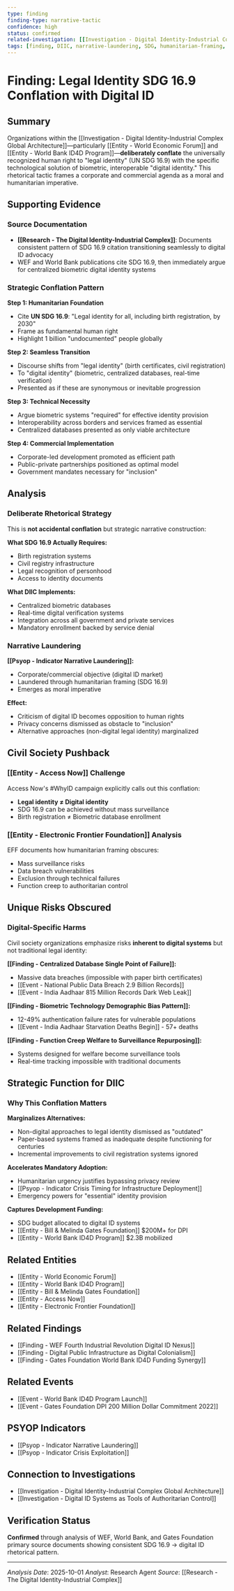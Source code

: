 ```yaml
---
type: finding
finding-type: narrative-tactic
confidence: high
status: confirmed
related-investigation: [[Investigation - Digital Identity-Industrial Complex Global Architecture]]
tags: [finding, DIIC, narrative-laundering, SDG, humanitarian-framing, UN]
---
```


# Finding: Legal Identity SDG 16.9 Conflation with Digital ID

## Summary
Organizations within the [[Investigation - Digital Identity-Industrial Complex Global Architecture]]—particularly [[Entity - World Economic Forum]] and [[Entity - World Bank ID4D Program]]—**deliberately conflate** the universally recognized human right to "legal identity" (UN SDG 16.9) with the specific technological solution of biometric, interoperable "digital identity." This rhetorical tactic frames a corporate and commercial agenda as a moral and humanitarian imperative.

## Supporting Evidence

### Source Documentation
- **[[Research - The Digital Identity-Industrial Complex]]**: Documents consistent pattern of SDG 16.9 citation transitioning seamlessly to digital ID advocacy
- WEF and World Bank publications cite SDG 16.9, then immediately argue for centralized biometric digital identity systems

### Strategic Conflation Pattern

**Step 1: Humanitarian Foundation**
- Cite **UN SDG 16.9**: "Legal identity for all, including birth registration, by 2030"
- Frame as fundamental human right
- Highlight 1 billion "undocumented" people globally

**Step 2: Seamless Transition**
- Discourse shifts from "legal identity" (birth certificates, civil registration)
- To "digital identity" (biometric, centralized databases, real-time verification)
- Presented as if these are synonymous or inevitable progression

**Step 3: Technical Necessity**
- Argue biometric systems "required" for effective identity provision
- Interoperability across borders and services framed as essential
- Centralized databases presented as only viable architecture

**Step 4: Commercial Implementation**
- Corporate-led development promoted as efficient path
- Public-private partnerships positioned as optimal model
- Government mandates necessary for "inclusion"

## Analysis

### Deliberate Rhetorical Strategy
This is **not accidental conflation** but strategic narrative construction:

**What SDG 16.9 Actually Requires:**
- Birth registration systems
- Civil registry infrastructure
- Legal recognition of personhood
- Access to identity documents

**What DIIC Implements:**
- Centralized biometric databases
- Real-time digital verification systems
- Integration across all government and private services
- Mandatory enrollment backed by service denial

### Narrative Laundering
**[[Psyop - Indicator Narrative Laundering]]:**
- Corporate/commercial objective (digital ID market)
- Laundered through humanitarian framing (SDG 16.9)
- Emerges as moral imperative

**Effect:**
- Criticism of digital ID becomes opposition to human rights
- Privacy concerns dismissed as obstacle to "inclusion"
- Alternative approaches (non-digital legal identity) marginalized

## Civil Society Pushback

### [[Entity - Access Now]] Challenge
Access Now's #WhyID campaign explicitly calls out this conflation:
- **Legal identity ≠ Digital identity**
- SDG 16.9 can be achieved without mass surveillance
- Birth registration ≠ Biometric database enrollment

### [[Entity - Electronic Frontier Foundation]] Analysis
EFF documents how humanitarian framing obscures:
- Mass surveillance risks
- Data breach vulnerabilities
- Exclusion through technical failures
- Function creep to authoritarian control

## Unique Risks Obscured

### Digital-Specific Harms
Civil society organizations emphasize risks **inherent to digital systems** but not traditional legal identity:

**[[Finding - Centralized Database Single Point of Failure]]:**
- Massive data breaches (impossible with paper birth certificates)
- [[Event - National Public Data Breach 2.9 Billion Records]]
- [[Event - India Aadhaar 815 Million Records Dark Web Leak]]

**[[Finding - Biometric Technology Demographic Bias Pattern]]:**
- 12-49% authentication failure rates for vulnerable populations
- [[Event - India Aadhaar Starvation Deaths Begin]] - 57+ deaths

**[[Finding - Function Creep Welfare to Surveillance Repurposing]]:**
- Systems designed for welfare become surveillance tools
- Real-time tracking impossible with traditional documents

## Strategic Function for DIIC

### Why This Conflation Matters
**Marginalizes Alternatives:**
- Non-digital approaches to legal identity dismissed as "outdated"
- Paper-based systems framed as inadequate despite functioning for centuries
- Incremental improvements to civil registration systems ignored

**Accelerates Mandatory Adoption:**
- Humanitarian urgency justifies bypassing privacy review
- [[Psyop - Indicator Crisis Timing for Infrastructure Deployment]]
- Emergency powers for "essential" identity provision

**Captures Development Funding:**
- SDG budget allocated to digital ID systems
- [[Entity - Bill & Melinda Gates Foundation]] $200M+ for DPI
- [[Entity - World Bank ID4D Program]] $2.3B mobilized

## Related Entities
- [[Entity - World Economic Forum]]
- [[Entity - World Bank ID4D Program]]
- [[Entity - Bill & Melinda Gates Foundation]]
- [[Entity - Access Now]]
- [[Entity - Electronic Frontier Foundation]]

## Related Findings
- [[Finding - WEF Fourth Industrial Revolution Digital ID Nexus]]
- [[Finding - Digital Public Infrastructure as Digital Colonialism]]
- [[Finding - Gates Foundation World Bank ID4D Funding Synergy]]

## Related Events
- [[Event - World Bank ID4D Program Launch]]
- [[Event - Gates Foundation DPI 200 Million Dollar Commitment 2022]]

## PSYOP Indicators
- [[Psyop - Indicator Narrative Laundering]]
- [[Psyop - Indicator Crisis Exploitation]]

## Connection to Investigations
- [[Investigation - Digital Identity-Industrial Complex Global Architecture]]
- [[Investigation - Digital ID Systems as Tools of Authoritarian Control]]

## Verification Status
**Confirmed** through analysis of WEF, World Bank, and Gates Foundation primary source documents showing consistent SDG 16.9 → digital ID rhetorical pattern.

---
*Analysis Date*: 2025-10-01
*Analyst*: Research Agent
*Source*: [[Research - The Digital Identity-Industrial Complex]]
